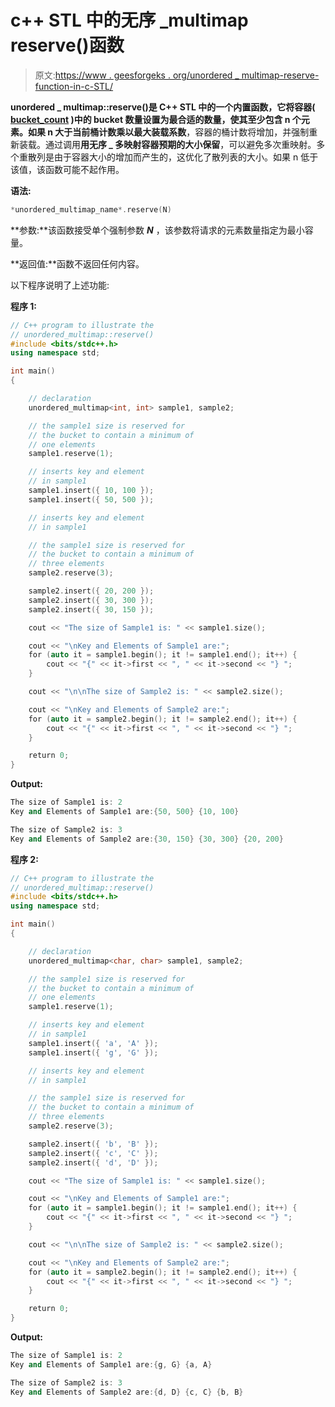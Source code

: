 # c++ STL 中的无序 _multimap reserve()函数

> 原文:[https://www . geesforgeks . org/unordered _ multimap-reserve-function-in-c-STL/](https://www.geeksforgeeks.org/unordered_multimap-reserve-function-in-c-stl/)

**unordered _ multimap::reserve()**是 C++ STL 中的一个内置函数，它将容器( [bucket_count](https://www.geeksforgeeks.org/unordered_multimap-bucket_count-function-in-c-stl/) )中的 bucket 数量设置为最合适的数量，使其至少包含 n 个元素。如果 n 大于当前桶计数乘以**最大装载系数**，容器的桶计数将增加，并强制重新装载。通过调用**用无序 _ 多映射容器预期的大小保留**，可以避免多次重映射。多个重散列是由于容器大小的增加而产生的，这优化了散列表的大小。如果 n 低于该值，该函数可能不起作用。

**语法:**

```cpp
*unordered_multimap_name*.reserve(N)
```

**参数:**该函数接受单个强制参数 ***N*** ，该参数将请求的元素数量指定为最小容量。

**返回值:**函数不返回任何内容。

以下程序说明了上述功能:

**程序 1:**

```cpp
// C++ program to illustrate the
// unordered_multimap::reserve()
#include <bits/stdc++.h>
using namespace std;

int main()
{

    // declaration
    unordered_multimap<int, int> sample1, sample2;

    // the sample1 size is reserved for
    // the bucket to contain a minimum of
    // one elements
    sample1.reserve(1);

    // inserts key and element
    // in sample1
    sample1.insert({ 10, 100 });
    sample1.insert({ 50, 500 });

    // inserts key and element
    // in sample1

    // the sample1 size is reserved for
    // the bucket to contain a minimum of
    // three elements
    sample2.reserve(3);

    sample2.insert({ 20, 200 });
    sample2.insert({ 30, 300 });
    sample2.insert({ 30, 150 });

    cout << "The size of Sample1 is: " << sample1.size();

    cout << "\nKey and Elements of Sample1 are:";
    for (auto it = sample1.begin(); it != sample1.end(); it++) {
        cout << "{" << it->first << ", " << it->second << "} ";
    }

    cout << "\n\nThe size of Sample2 is: " << sample2.size();

    cout << "\nKey and Elements of Sample2 are:";
    for (auto it = sample2.begin(); it != sample2.end(); it++) {
        cout << "{" << it->first << ", " << it->second << "} ";
    }

    return 0;
}
```

**Output:**

```cpp
The size of Sample1 is: 2
Key and Elements of Sample1 are:{50, 500} {10, 100} 

The size of Sample2 is: 3
Key and Elements of Sample2 are:{30, 150} {30, 300} {20, 200}

```

**程序 2:**

```cpp
// C++ program to illustrate the
// unordered_multimap::reserve()
#include <bits/stdc++.h>
using namespace std;

int main()
{

    // declaration
    unordered_multimap<char, char> sample1, sample2;

    // the sample1 size is reserved for
    // the bucket to contain a minimum of
    // one elements
    sample1.reserve(1);

    // inserts key and element
    // in sample1
    sample1.insert({ 'a', 'A' });
    sample1.insert({ 'g', 'G' });

    // inserts key and element
    // in sample1

    // the sample1 size is reserved for
    // the bucket to contain a minimum of
    // three elements
    sample2.reserve(3);

    sample2.insert({ 'b', 'B' });
    sample2.insert({ 'c', 'C' });
    sample2.insert({ 'd', 'D' });

    cout << "The size of Sample1 is: " << sample1.size();

    cout << "\nKey and Elements of Sample1 are:";
    for (auto it = sample1.begin(); it != sample1.end(); it++) {
        cout << "{" << it->first << ", " << it->second << "} ";
    }

    cout << "\n\nThe size of Sample2 is: " << sample2.size();

    cout << "\nKey and Elements of Sample2 are:";
    for (auto it = sample2.begin(); it != sample2.end(); it++) {
        cout << "{" << it->first << ", " << it->second << "} ";
    }

    return 0;
}
```

**Output:**

```cpp
The size of Sample1 is: 2
Key and Elements of Sample1 are:{g, G} {a, A} 

The size of Sample2 is: 3
Key and Elements of Sample2 are:{d, D} {c, C} {b, B}

```